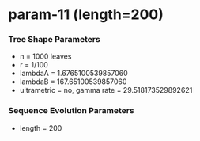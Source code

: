 # param-11 (length=200) #

### Tree Shape Parameters ###
* n           = 1000 leaves
* r           = 1/100
* lambdaA     = 1.6765100539857060
* lambdaB     = 167.65100539857060
* ultrametric = no, gamma rate = 29.518173529892621

### Sequence Evolution Parameters ###
* length      = 200
